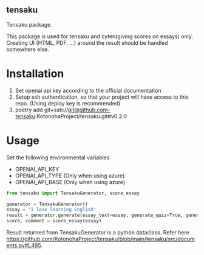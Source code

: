 ## tensaku
Tensaku package.

This package is used for tensaku and cyten(giving scores on essays) only.
Creating UI (HTML, PDF, ...) around the result should be handled somewhere else.

# Installation

1. Set openai api key according to the official documentation
2. Setup ssh authentication, so that your project will have access to this repo. (Using deploy key is recommended)
4. poetry add git+ssh://git@github.com-tensaku:KotonohaProject/tensaku.git#v0.2.0

# Usage

Set the following environmental variables
- OPENAI_API_KEY
- OPENAI_API_TYPE (Only when using azure)
- OPENAI_API_BASE (Only when using azure)

```python
from tensaku import TensakuGenerator, score_essay

generator = TensakuGenerator()
essay = "I love learning English"
result = generator.generate(essay_text=essay, generate_quiz=True, generate_comment=True, generate_native_example=True, generate_native_explanation=True)
score, comment = score_essay(essay)
```

Result returned from TensakuGenerator is a python dataclass. Refer here https://github.com/KotonohaProject/tensaku/blob/main/tensaku/src/documents.py#L495.
